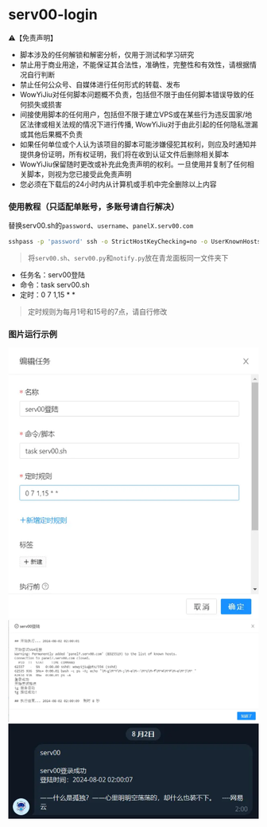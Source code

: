 # serv00-login
⚠️【免责声明】
- 脚本涉及的任何解锁和解密分析，仅用于测试和学习研究
- 禁止用于商业用途，不能保证其合法性，准确性，完整性和有效性，请根据情况自行判断 
- 禁止任何公众号、自媒体进行任何形式的转载、发布 
- WowYiJiu对任何脚本问题概不负责，包括但不限于由任何脚本错误导致的任何损失或损害 
- 间接使用脚本的任何用户，包括但不限于建立VPS或在某些行为违反国家/地区法律或相关法规的情况下进行传播, WowYiJiu对于由此引起的任何隐私泄漏或其他后果概不负责 
- 如果任何单位或个人认为该项目的脚本可能涉嫌侵犯其权利，则应及时通知并提供身份证明，所有权证明，我们将在收到认证文件后删除相关脚本 
- WowYiJiu保留随时更改或补充此免责声明的权利。一旦使用并复制了任何相关脚本，则视为您已接受此免责声明 
- 您必须在下载后的24小时内从计算机或手机中完全删除以上内容

### 使用教程（只适配单账号，多账号请自行解决）
替换serv00.sh的`password`、`username`、`panelX.serv00.com`
```bash
sshpass -p 'password' ssh -o StrictHostKeyChecking=no -o UserKnownHostsFile=/dev/null -tt username@panelX.serv00.com "ps -A; echo '登录成功'"
```
>将`serv00.sh`、`serv00.py`和`notify.py`放在青龙面板同一文件夹下
- 任务名：serv00登陆
- 命令：task serv00.sh
- 定时：0 7 1,15 * *
>定时规则为每月1号和15号的7点，请自行修改
### 图片运行示例
![image](https://github.com/WowYiJiu/image/raw/master/git/image.o8eotf4c6mo.webp)
![image](https://github.com/WowYiJiu/image/raw/master/git/image.4v842ybg69o0.webp)
![image](https://github.com/WowYiJiu/image/raw/master/git/image.kjhc71chfs0.webp)
